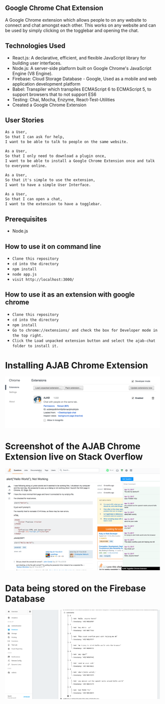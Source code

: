 ## Google Chrome Chat Extension

A Google Chrome extension which allows people to on any website to connect and chat amongst each other. This works on any website and can be used by simply clicking on the togglebar and opening the chat.

## Technologies Used
- React.js: A declarative, efficient, and flexible JavaScript library for building user interfaces. 
- Node.js: A server-side platform built on Google Chrome's JavaScript Engine (V8 Engine).
- Firebase: Cloud Storage Database - Google, Used as a mobile and web application development platform
- Babel: Transpiler which transpiles ECMAScript 6 to ECMAScript 5, to support browsers that to not support ES6
- Testing: Chai, Mocha, Enzyme, React-Test-Utilities
- Created a Google Chrome Extension

## User Stories

```
As a User,
So that I can ask for help,
I want to be able to talk to people on the same website.
```
```
As a User,
So that I only need to download a plugin once,
I want to be able to install a Google Chrome Extension once and talk to everyone online.
```
```
As a User,
So that it's simple to use the extension,
I want to have a simple User Interface.
```
```
As a User,
So that I can open a chat,
I want to the extension to have a togglebar.
```

## Prerequisites
- Node.js

## How to use it on command line
 - ``` Clone this repository ```
 - ``` cd into the directory ```
 - ``` npm install ```
 - ``` node app.js ```
 - ``` visit http://localhost:3000/ ```

## How to use it as an extension with google chrome
- ``` Clone this repository ```
- ``` cd into the directory ```
- ``` npm install ```
- ``` Go to chrome://extensions/ and check the box for Developer mode in the top right. ```
- ``` Click the Load unpacked extension button and select the ajab-chat folder to install it. ```

# Installing AJAB Chrome Extension

![alt_tag](https://github.com/JohnChangUK/AJAB-Chrome-Extension/blob/master/Screen%20Shot%202017-04-16%20at%2019.17.33.png)

# Screenshot of the AJAB Chrome Extension live on Stack Overflow

![alt tag](https://github.com/JohnChangUK/AJAB-Chrome-Extension/blob/master/Screen%20Shot%202017-04-15%20at%2022.59.42.png)

# Data being stored on the Firebase Database

![alt_tag](https://github.com/JohnChangUK/AJAB-Chrome-Extension/blob/master/Screen%20Shot%202017-04-15%20at%2022.58.32.png)

